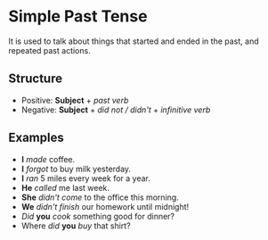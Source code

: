 # Simple Past Tense

It is used to talk about things that started and ended in the past, and repeated past actions.

## Structure

* Positive: **Subject** + _past verb_
* Negative: **Subject** + _did not / didn't_ + _infinitive verb_

## Examples
* **I** _made_ coffee.
* **I** _forgot_ to buy milk yesterday.
* **I** _ran_ 5 miles every week for a year.
* **He** _called_ me last week.
* **She** _didn't come_ to the office this morning.
* **We** _didn't finish_ our homework until midnight!
* _Did_ **you** _cook_ something good for dinner?
* Where _did_ **you** _buy_ that shirt?

